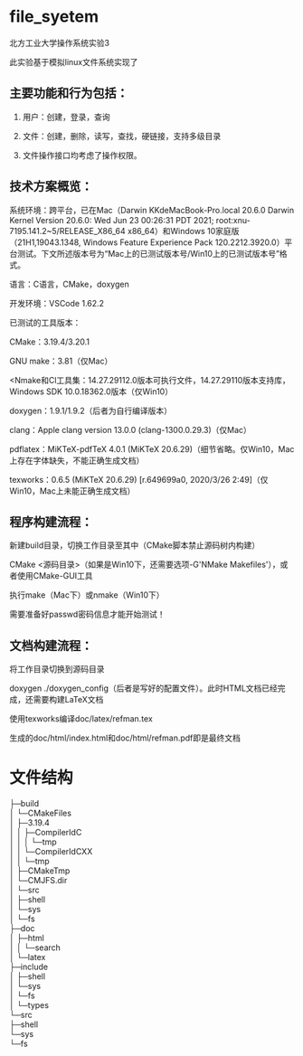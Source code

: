# file_syetem

北方工业大学操作系统实验3

  

此实验基于模拟linux文件系统实现了

## 主要功能和行为包括：

1.	用户：创建，登录，查询

2. 文件：创建，删除，读写，查找，硬链接，支持多级目录

3. 文件操作接口均考虑了操作权限。


## 技术方案概览：

系统环境：跨平台，已在Mac（Darwin KKdeMacBook-Pro.local 20.6.0 Darwin Kernel Version 20.6.0: Wed Jun 23 00:26:31 PDT 2021; root:xnu-7195.141.2~5/RELEASE_X86_64 x86_64）和Windows 10家庭版（21H1,19043.1348, Windows Feature Experience Pack 120.2212.3920.0）平台测试。下文所述版本号为“Mac上的已测试版本号/Win10上的已测试版本号”格式。

语言：C语言，CMake，doxygen

开发环境：VSCode 1.62.2

已测试的工具版本：

CMake：3.19.4/3.20.1

GNU make：3.81（仅Mac）

<Nmake和Cl工具集：14.27.29112.0版本可执行文件，14.27.29110版本支持库，Windows SDK 10.0.18362.0版本（仅Win10）

doxygen：1.9.1/1.9.2（后者为自行编译版本）

clang：Apple clang version 13.0.0 (clang-1300.0.29.3)（仅Mac）

pdflatex：MiKTeX-pdfTeX 4.0.1 (MiKTeX 20.6.29)（细节省略。仅Win10，Mac上存在字体缺失，不能正确生成文档）

texworks：0.6.5 (MiKTeX 20.6.29) [r.649699a0, 2020/3/26 2:49]（仅Win10，Mac上未能正确生成文档）

## 程序构建流程：

新建build目录，切换工作目录至其中（CMake脚本禁止源码树内构建）

CMake <源码目录>（如果是Win10下，还需要选项-G'NMake Makefiles'），或者使用CMake-GUI工具

执行make（Mac下）或nmake（Win10下）

需要准备好passwd密码信息才能开始测试！

## 文档构建流程：

将工作目录切换到源码目录

doxygen ./doxygen_config（后者是写好的配置文件）。此时HTML文档已经完成，还需要构建LaTeX文档

使用texworks编译doc/latex/refman.tex

生成的doc/html/index.html和doc/html/refman.pdf即是最终文档

# 文件结构
├─build  
│  └─CMakeFiles  
│      ├─3.19.4  
│      │  ├─CompilerIdC  
│      │  │  └─tmp  
│      │  └─CompilerIdCXX  
│      │      └─tmp  
│      ├─CMakeTmp  
│      └─CMJFS.dir  
│          └─src  
│              ├─shell  
│              └─sys  
│                  └─fs  
├─doc  
│  ├─html  
│  │  └─search  
│  └─latex  
├─include  
│  ├─shell  
│  └─sys  
│      └─fs  
│          └─types  
└─src  
    ├─shell  
    └─sys  
        └─fs  